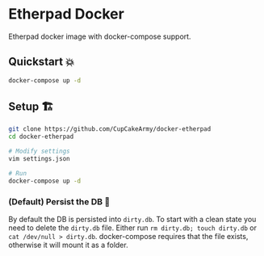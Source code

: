 # Etherpad Docker

Etherpad docker image with docker-compose support.

## Quickstart 💥

```bash
docker-compose up -d
```

## Setup 🏗

```bash
git clone https://github.com/CupCakeArmy/docker-etherpad
cd docker-etherpad

# Modify settings
vim settings.json

# Run
docker-compose up -d
```

### (Default) Persist the DB 💽

By default the DB is persisted into `dirty.db`.
To start with a clean state you need to delete the `dirty.db` file.
Either run `rm dirty.db; touch dirty.db` or `cat /dev/null > dirty.db`.
docker-compose requires that the file exists, otherwise it will mount it as a folder.

